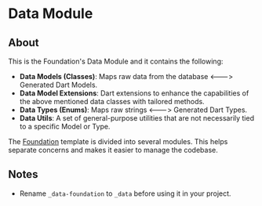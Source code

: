 # Data Module

## About

This is the Foundation's Data Module and it contains the following:

- **Data Models (Classes)**: Maps raw data from the database <---> Generated Dart Models.
- **Data Model Extensions**: Dart extensions to enhance the capabilities of the above mentioned data classes with tailored methods.
- **Data Types (Enums)**: Maps raw strings <---> Generated Dart Types.
- **Data Utils**: A set of general-purpose utilities that are not necessarily tied to a specific Model or Type.

The [Foundation](https://github.com/robmllze/foundation) template is divided into several modules. This helps separate concerns and makes it easier to manage the codebase.

## Notes

- Rename `_data-foundation` to `_data` before using it in your project.
